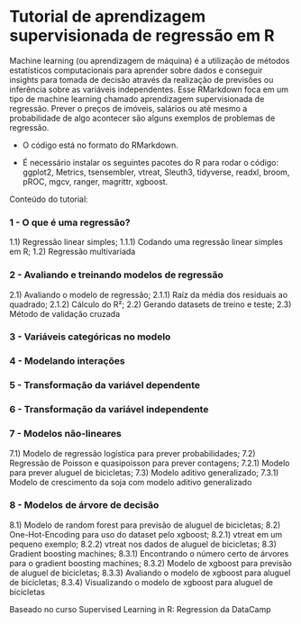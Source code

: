 # Tutorial de aprendizagem supervisionada de regressão em R

Machine learning (ou aprendizagem de máquina) é a utilização de métodos estatísticos computacionais para aprender sobre dados e conseguir insights para tomada de decisão através da realização de previsões ou inferência sobre as variáveis independentes. Esse RMarkdown foca em um tipo de machine learning chamado aprendizagem supervisionada de regressão. Prever o preços de imóveis, salários ou até mesmo a probabilidade de algo acontecer são alguns exemplos de problemas de regressão.

* O código está no formato do RMarkdown.

* É necessário instalar os seguintes pacotes do R para rodar o código: ggplot2, Metrics, tsensembler, vtreat, Sleuth3, tidyverse, readxl, broom, pROC, mgcv, ranger, magrittr, xgboost.

Conteúdo do tutorial:

### 1 - O que é uma regressão?
1.1) Regressão linear simples;
1.1.1) Codando uma regressão linear simples em R;
1.2) Regressão multivariada

### 2 - Avaliando e treinando modelos de regressão
2.1) Avaliando o modelo de regressão;
2.1.1) Raíz da média dos residuais ao quadrado;
2.1.2) Cálculo do R²;
2.2) Gerando datasets de treino e teste;
2.3) Método de validação cruzada

### 3 - Variáveis categóricas no modelo

### 4 - Modelando interações

### 5 - Transformação da variável dependente

### 6 - Transformação da variável independente

### 7 - Modelos não-lineares
7.1) Modelo de regressão logística para prever probabilidades;
7.2) Regressão de Poisson e quasipoisson para prever contagens;
7.2.1) Modelo para prever aluguel de bicicletas;
7.3) Modelo aditivo generalizado;
7.3.1) Modelo de crescimento da soja com modelo aditivo generalizado

### 8 - Modelos de árvore de decisão
8.1) Modelo de random forest para previsão de aluguel de bicicletas;
8.2) One-Hot-Encoding para uso do dataset pelo xgboost;
8.2.1) vtreat em um pequeno exemplo;
8.2.2) vtreat nos dados de aluguel de bicicletas;
8.3) Gradient boosting machines;
8.3.1) Encontrando o número certo de árvores para o gradient boosting machines;
8.3.2) Modelo de xgboost para previsão de aluguel de bicicletas;
8.3.3) Avaliando o modelo de xgboost para aluguel de bicicletas;
8.3.4) Visualizando o modelo de xgboost para aluguel de bicicletas

Baseado no curso Supervised Learning in R: Regression da DataCamp

